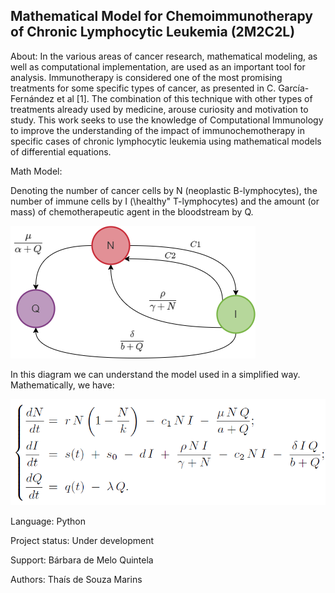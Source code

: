 ## Mathematical Model for Chemoimmunotherapy of Chronic Lymphocytic Leukemia (2M2C2L)

About: In the various areas of cancer research, mathematical modeling, as well as computational implementation, are used as an important tool for analysis. Immunotherapy is considered one of the most promising treatments for some specific types of cancer, as presented in C. García-Fernández et al [1]. The combination of this technique with other types of treatments already used by medicine, arouse curiosity and motivation to study. This work seeks to use the knowledge of Computational Immunology to improve the understanding of the impact of immunochemotherapy in specific cases of chronic lymphocytic leukemia using mathematical models of differential equations.

Math Model:

Denoting the number of cancer cells by N (neoplastic B-lymphocytes), the number of immune cells by
I (\healthy" T-lymphocytes) and the amount (or mass) of chemotherapeutic agent in the bloodstream
by Q.


![Diagram](https://github.com/thaistudandoo/2M2C2L-/blob/main/Diagram.png)

In this diagram we can understand the model used in a simplified way. Mathematically, we have:

![Model](https://github.com/thaistudandoo/2M2C2L-/blob/main/Model.png)


Language: Python

Project status: Under development

Support: Bárbara de Melo Quintela

Authors: Thaís de Souza Marins



